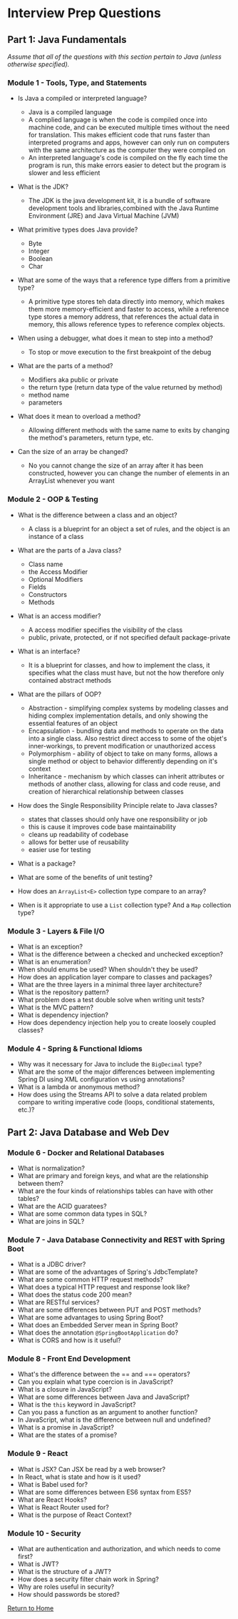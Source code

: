 
# Interview Prep Questions

## Part 1: Java Fundamentals 

_Assume that all of the questions with this section pertain to Java (unless otherwise specified)._

### Module 1 - Tools, Type, and Statements

* Is Java a compiled or interpreted language?
    * Java is a compiled language
    * A complied language is when the code is compiled once into machine code, and can be executed multiple times without the need for translation. This makes efficient code that runs faster than interpreted programs and apps, however can only run on computers with the same architecture as the computer they were compiled on
    * An interpreted language's code is compiled on the fly each time the program is run, this make errors easier to detect but the program is slower and less efficient

* What is the JDK?
    * The JDK is the java development kit, it is a bundle of software development tools and libraries,combined with the Java Runtime Environment (JRE) and Java Virtual Machine (JVM)
* What primitive types does Java provide?
    * Byte 
    * Integer
    * Boolean
    * Char
* What are some of the ways that a reference type differs from a primitive type?
    * A primitive type stores teh data directly into memory, which makes them more memory-efficient and faster to access, while a reference type stores a memory address, that references the actual data in memory, this allows reference types to reference complex objects.
* When using a debugger, what does it mean to step into a method?
    * To stop or move execution to the first breakpoint of the debug
* What are the parts of a method?
    * Modifiers aka public or private
    * the return type (return data type of the value returned by method)
    * method name
    * parameters
* What does it mean to overload a method?
    * Allowing different methods with the same name to exits by changing the method's parameters, return type, etc.
* Can the size of an array be changed?
    * No you cannot change the size of an array after it has been constructed,
    however you can change the number of elements in an ArrayList whenever you want


### Module 2 - OOP & Testing

* What is the difference between a class and an object?
    * A class is a blueprint for an object a set of rules, and the object is an instance of a class
* What are the parts of a Java class?
    * Class name
    * the Access Modifier
    * Optional Modifiers
    * Fields
    * Constructors
    * Methods
* What is an access modifier?
    * A access modifier specifies the visibility of the class
    * public, private, protected, or if not specified default package-private
* What is an interface?
    * It is a blueprint for classes, and how to implement the class, it specifies what the class must have, but not the how therefore only contained abstract methods
* What are the pillars of OOP?
    * Abstraction - simplifying complex systems by modeling classes and hiding complex implementation details, and only showing the essential features of an object
    * Encapsulation - bundling data and methods to operate on the data into a single class. Also restrict direct access to some of the objet's inner-workings, to prevent modification or unauthorized access
    * Polymorphism - ability of object to take on many forms, allows a single method or object to behavior differently depending on it's context
    * Inheritance - mechanism by which classes can inherit attributes or methods of another class, allowing for class and code reuse, and creation of hierarchical relationship between classes

* How does the Single Responsibility Principle relate to Java classes?
    * states that classes should only have one responsibility or job
    * this is cause it improves code base maintainability
    * cleans up readability of codebase
    * allows for better use of reusability
    * easier use for testing
* What is a package?
* What are some of the benefits of unit testing?
* How does an `ArrayList<E>` collection type compare to an array?
* When is it appropriate to use a `List` collection type? And a `Map` collection type?

### Module 3 - Layers & File I/O

* What is an exception?
* What is the difference between a checked and unchecked exception?
* What is an enumeration?
* When should enums be used? When shouldn't they be used?
* How does an application layer compare to classes and packages?
* What are the three layers in a minimal three layer architecture?
* What is the repository pattern?
* What problem does a test double solve when writing unit tests?
* What is the MVC pattern?
* What is dependency injection?
* How does dependency injection help you to create loosely coupled classes?

### Module 4 - Spring & Functional Idioms

* Why was it necessary for Java to include the `BigDecimal` type?
* What are the some of the major differences between implementing Spring DI using XML configuration vs using annotations?
* What is a lambda or anonymous method?
* How does using the Streams API to solve a data related problem compare to writing imperative code (loops, conditional statements, etc.)?

## Part 2: Java Database and Web Dev

### Module 6 - Docker and Relational Databases

* What is normalization?
* What are primary and foreign keys, and what are the relationship between them?
* What are the four kinds of relationships tables can have with other tables?
* What are the ACID guaratees?
* What are some common data types in SQL?
* What are joins in SQL?

### Module 7 - Java Database Connectivity and REST with Spring Boot

* What is a JDBC driver?
* What are some of the advantages of Spring's JdbcTemplate?
* What are some common HTTP request methods?
* What does a typical HTTP request and response look like?
* What does the status code 200 mean?
* What are RESTful services?
* What are some differences between PUT and POST methods?
* What are some advantages to using Spring Boot?
* What does an Embedded Server mean in Spring Boot?
* What does the annotation `@SpringBootApplication` do?
* What is CORS and how is it useful?

### Module 8 - Front End Development

* What's the difference between the == and === operators?
* Can you explain what type coercion is in JavaScript?
* What is a closure in JavaScript?
* What are some differences between Java and JavaScript?
* What is the `this` keyword in JavaScript?
* Can you pass a function as an argument to another function?
* In JavaScript, what is the difference between null and undefined?
* What is a promise in JavaScript?
* What are the states of a promise?

### Module 9 - React

* What is JSX?  Can JSX be read by a web browser?
* In React, what is state and how is it used?
* What is Babel used for?
* What are some differences between ES6 syntax from ES5?
* What are React Hooks?
* What is React Router used for?
* What is the purpose of React Context?

### Module 10 - Security

* What are authentication and authorization, and which needs to come first?
* What is JWT?
* What is the structure of a JWT?
* How does a security filter chain work in Spring?
* Why are roles useful in security?
* How should passwords be stored?

[Return to Home](../README.md)
